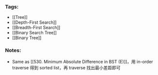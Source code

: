 ### Tags:
- [[Tree]]
- [[Depth-First Search]]
- [[Breadth-First Search]]
- [[Binary Search Tree]]
- [[Binary Tree]]
### Notes:
- Same as [[530. Minimum Absolute Difference in BST (E)]]，用 in-order traverse 得到 sorted list，再 traverse 找出最小差距即可


